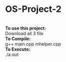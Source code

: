 # OS-Project-2
<br><b>To use this project:</b>
<br>Download all 3 file
<br><b>To Compile:</b>
<br>g++ main.cpp mhelper.cpp
<br><b>To Execute:</b>
<br>./a.out
